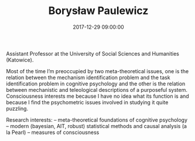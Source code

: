 ﻿---
layout: post
title:  "Borysław Paulewicz"
date:   2017-12-29 09:00:00
categories: people
image-file: /images/people/bpaulewicz.jpg
mail: borys.paulewicz@gmail.com
category: clab
---

Assistant Professor at the University of Social Sciences and Humanities (Katowice).

Most of the time I’m preoccupied by two meta-theoretical issues, one is the relation between the mechanism identification problem and the task identification problem in cognitive psychology and the other is the relation between mechanistic and teleological descriptions of a purposeful system. Consciousness interests me because I have no idea what its function is and because I find the psychometric issues involved in studying it quite puzzling.

Research interests:
– meta-theoretical foundations of cognitive psychology
– modern (bayesian, AIT, robust) statistical methods and causal analysis (a la Pearl)
– measures of consciousness
